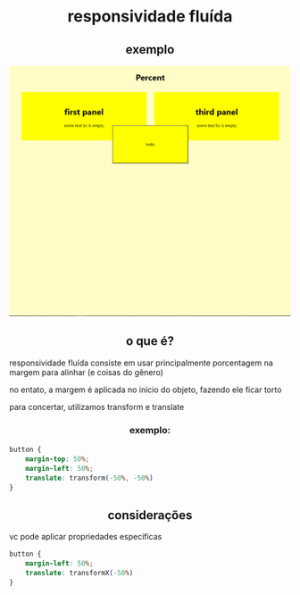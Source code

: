 <h1 align='center'>responsividade fluída</h1>

<h2 align='center'>
    exemplo
</h2>

<img src='images/fluid.png'>

<h2 align='center'>
o que é?
</h2>

responsividade fluída consiste em usar principalmente porcentagem na margem para alinhar (e coisas do gênero)

no entato, a margem é aplicada no inicio do objeto, fazendo ele ficar torto

para concertar, utilizamos transform e translate

<h3 align='center'>
exemplo:
</h3>

```css
button {
    margin-top: 50%;
    margin-left: 50%;
    translate: transform(-50%, -50%)
}
```

<h2 align='center'>
considerações
</h2>

vc pode aplicar propriedades especificas

```css
button {
    margin-left: 50%;
    translate: transformX(-50%)
}
```
